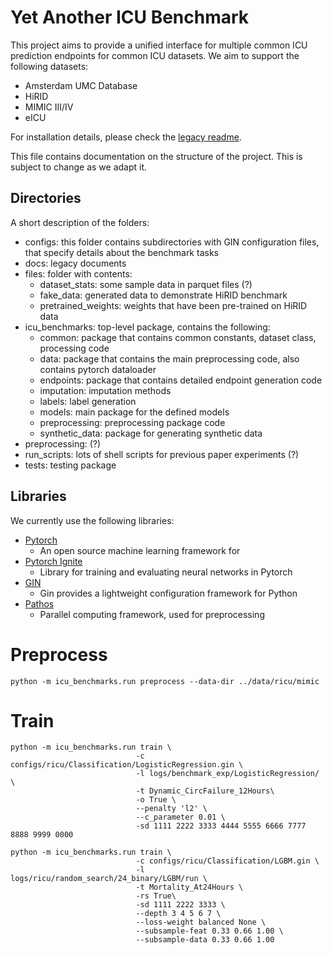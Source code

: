 # Yet Another ICU Benchmark
This project aims to provide a unified interface for multiple common ICU prediction endpoints for common ICU datasets. 
We aim to support the following datasets: 
- Amsterdam UMC Database
- HiRID
- MIMIC III/IV
- eICU

For installation details, please check the [legacy readme](README_old.md). 

This file contains documentation on the structure of the project. This is subject to change as we adapt it.
## Directories
A short description of the folders:
- configs: this folder contains subdirectories with GIN configuration files, that specify details about the benchmark tasks
- docs: legacy documents
- files: folder with contents:
  - dataset_stats: some sample data in parquet files (?)
  - fake_data: generated data to demonstrate HiRID benchmark
  - pretrained_weights: weights that have been pre-trained on HiRID data
- icu_benchmarks: top-level package, contains the following:
  - common: package that contains common constants, dataset class, processing code
  - data: package that contains the main preprocessing code, also contains pytorch dataloader
  - endpoints: package that contains detailed endpoint generation code
  - imputation: imputation methods
  - labels: label generation
  - models: main package for the defined models
  - preprocessing: preprocessing package code
  - synthetic_data: package for generating synthetic data
- preprocessing: (?)
- run_scripts: lots of shell scripts for previous paper experiments (?)
- tests: testing package

## Libraries
We currently use the following libraries:
- [Pytorch](https://pytorch.org/) 
    - An open source machine learning framework for 
- [Pytorch Ignite](https://github.com/pytorch/ignite)
    - Library for training and evaluating neural networks in Pytorch
- [GIN](https://github.com/google/gin-config)
    - Gin provides a lightweight configuration framework for Python
- [Pathos](https://pathos.readthedocs.io/en/latest/)
  - Parallel computing framework, used for preprocessing

# Preprocess

```
python -m icu_benchmarks.run preprocess --data-dir ../data/ricu/mimic
```

# Train

```
python -m icu_benchmarks.run train \                                                                     
                            -c configs/ricu/Classification/LogisticRegression.gin \
                            -l logs/benchmark_exp/LogisticRegression/ \
                            -t Dynamic_CircFailure_12Hours\
                            -o True \
                            --penalty 'l2' \
                            --c_parameter 0.01 \
                            -sd 1111 2222 3333 4444 5555 6666 7777 8888 9999 0000

python -m icu_benchmarks.run train \                                                                     
                            -c configs/ricu/Classification/LGBM.gin \
                            -l logs/ricu/random_search/24_binary/LGBM/run \
                            -t Mortality_At24Hours \
                            -rs True\
                            -sd 1111 2222 3333 \
                            --depth 3 4 5 6 7 \
                            --loss-weight balanced None \
                            --subsample-feat 0.33 0.66 1.00 \
                            --subsample-data 0.33 0.66 1.00
```

